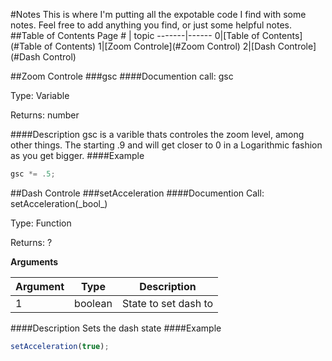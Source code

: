 #Notes
This is where I'm putting all the expotable code I find with some notes. Feel free to add anything you find, or just some helpful notes. 
##Table of Contents
Page # | topic
-------|------
0|[Table of Contents](#Table of Contents)
1|[Zoom Controle](#Zoom Control)
2|[Dash Controle](#Dash Control)
<div id='Zoom Control'/>
##Zoom Controle
###gsc
####Documention
call: gsc

Type: Variable

Returns: number

####Description
gsc is a varible thats controles the zoom level, among other things. The starting .9 and will get closer to 0 in a Logarithmic fashion as you get bigger. 
####Example
```javascript
gsc *= .5;
```
<div id='Dash Control'/>
##Dash Controle
###setAcceleration
####Documention
Call: setAcceleration(_bool_)

Type: Function

Returns: ?

**Arguments**

Argument | Type | Description
---|---| ---
1 | boolean | State to set dash to

####Description
Sets the dash state
####Example
```javascript
setAcceleration(true);
```
